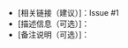 <!--
!!!ATTENTION!!!

当前内容来自 PR 模版

* **翻译指南：** https://os-edu.github.io/contribution/add_contributing_guide/

     

     建议提 PR 前请先：

1. 查看已有 PR 信息：https://github.com/OS-EDU/os-edu.github.io/pulls?q=is%3Apr+is%3Aclosed
2. 将以下 `#1` 中 `1` 修改为当前pr对应的 Issue ID (#issue-id 前后需要留空格)


!!!ATTENTION!!!
-->

* [相关链接（建议）]：Issue #1
* [描述信息（可选）]：
* [备注说明（可选）]：